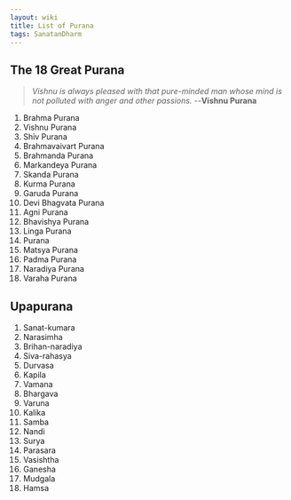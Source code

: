 ```yaml
---
layout: wiki
title: List of Purana 
tags: SanatanDharm 
---
```

## The 18 Great Purana

> *Vishnu is always pleased with that pure-minded man whose mind is not polluted with anger and other passions.*
>                             --**Vishnu Purana**

1. Brahma Purana
2. Vishnu Purana 
3. Shiv Purana 
4. Brahmavaivart Purana
5. Brahmanda Purana
6. Markandeya Purana 
7. Skanda Purana 
8. Kurma Purana
9. Garuda Purana 
10. Devi Bhagvata Purana 
11. Agni Purana
12. Bhavishya Purana 
13. Linga Purana
14.  Purana
15. Matsya Purana 
16. Padma Purana 
17. Naradiya Purana
18. Varaha Purana 

## Upapurana

1. Sanat-kumara
2. Narasimha
3. Brihan-naradiya
4. Siva-rahasya
5. Durvasa
6. Kapila
7. Vamana
8. Bhargava
9. Varuna
10. Kalika
11. Samba
12. Nandi
13. Surya
14. Parasara
15. Vasishtha
16. Ganesha
17. Mudgala
18. Hamsa
